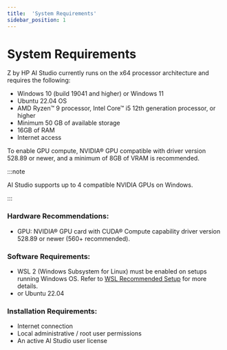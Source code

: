 ```yaml
---
title:  'System Requirements'
sidebar_position: 1
---
```

# System Requirements
Z by HP AI Studio currently runs on the x64 processor architecture and requires the following:
- Windows 10 (build 19041 and higher) or Windows 11
- Ubuntu 22.04 OS
- AMD Ryzen™ 9 processor, Intel Core™ i5 12th generation processor, or higher
- Minimum 50 GB of available storage
- 16GB of RAM
- Internet access

To enable GPU compute, NVIDIA® GPU compatible with driver version 528.89 or newer, and a minimum of 8GB of VRAM is recommended.

:::note

AI Studio supports up to 4 compatible NVIDIA GPUs on Windows. 

:::

### Hardware Recommendations:

- GPU: NVIDIA® GPU card with CUDA® Compute capability driver version 528.89 or newer (560+ recommended).

### Software Requirements:

- WSL 2 (Windows Subsystem for Linux) must be enabled on setups running Windows OS. Refer to [WSL Recommended Setup](recommended-wsl-setup.md) for more details.
- or Ubuntu 22.04

### Installation Requirements:
- Internet connection
- Local administrative / root user permissions
- An active AI Studio user license
